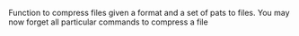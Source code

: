 Function to compress files given a format and a set of pats to files. You may now forget all particular commands to compress a file
